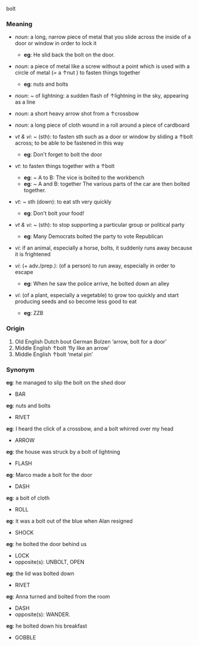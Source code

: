 bolt
### Meaning
+ _noun_:  a long, narrow piece of metal that you slide across the inside of a door or window in order to lock it
	+ __eg__: He slid back the bolt on the door.
+ _noun_:  a piece of metal like a screw without a point which is used with a circle of metal (= a ↑nut ) to fasten things together
	+ __eg__: nuts and bolts
+ _noun_: ~ of lightning: a sudden flash of ↑lightning in the sky, appearing as a line
+ _noun_:  a short heavy arrow shot from a ↑crossbow
+ _noun_:  a long piece of cloth wound in a roll around a piece of cardboard

+ _vt & vi_:  ~ (sth): to fasten sth such as a door or window by sliding a ↑bolt across; to be able to be fastened in this way
	+ __eg__: Don't forget to bolt the door
+ _vt_:  to fasten things together with a ↑bolt
	+ __eg__: ~ A to B: The vice is bolted to the workbench
	+ __eg__: ~ A and B: together The various parts of the car are then bolted together.
+ _vt_: ~ sth (down): to eat sth very quickly
	+ __eg__: Don't bolt your food!
+ _vt & vi_:  ~ (sth): to stop supporting a particular group or political party
	+ __eg__: Many Democrats bolted the party to vote Republican
+ _vi_: if an animal, especially a horse, bolts, it suddenly runs away because it is frightened
+ _vi_:  (+ adv./prep.): (of a person) to run away, especially in order to escape
	+ __eg__:  When he saw the police arrive, he bolted down an alley
+ _vi_: (of a plant, especially a vegetable) to grow too quickly and start producing seeds and so become less good to eat
	+ __eg__: ZZB
### Origin

1. Old English Dutch bout German Bolzen ‘arrow, bolt for a door’
2. Middle English ↑bolt ‘fly like an arrow’
3. Middle English ↑bolt ‘metal pin’

### Synonym

__eg__: he managed to slip the bolt on the shed door

+ BAR

__eg__: nuts and bolts

+ RIVET

__eg__:  I heard the click of a crossbow, and a bolt whirred over my head

+ ARROW

__eg__: the house was struck by a bolt of lightning

+ FLASH

__eg__: Marco made a bolt for the door

+ DASH

__eg__: a bolt of cloth

+ ROLL

__eg__: it was a bolt out of the blue when Alan resigned

+ SHOCK

__eg__: he bolted the door behind us

+ LOCK
+ opposite(s): UNBOLT, OPEN

__eg__: the lid was bolted down

+ RIVET

__eg__: Anna turned and bolted from the room

+ DASH
+ opposite(s): WANDER.

__eg__: he bolted down his breakfast

+ GOBBLE

